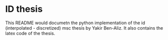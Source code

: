 # ID thesis #

This README would documetn the python implementation of the id (interpolated - discretized) msc thesis by Yakir Ben-Aliz.
It also contains the latex code of the thesis.
